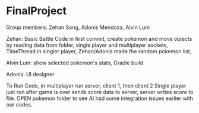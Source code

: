 # FinalProject
Group members: Zehan Song, Adonis Mendoza, Alvin Lum

Zehan:
Basic Battle Code in first commit, 
create pokemon and move objects by reading data from folder, 
single player and multiplayer sockets,
TimeThread in singler player,
Zehan/Adonis made the random pokemon list,

Alvin Lum:
show selected pokemon's stats,
Gradle build

Adonis:
UI designer


To Run Code, in multiplayer run server, client 1, then client 2
Single player just run after game is over sends score data to server, server writes score to file.
OPEN pokemon folder to see AI had some integration issues earlier with our codes.
